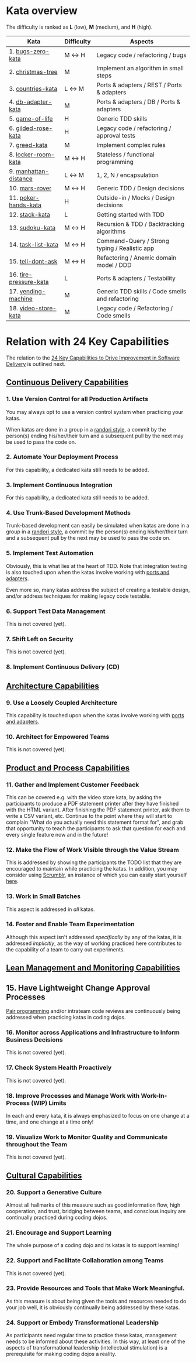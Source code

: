 # Kata overview

The difficulty is ranked as **L** (low), **M** (medium), and **H** (high).

| Kata                                           | Difficulty | Aspects                                             |
| ---------------------------------------------- | ---------- | --------------------------------------------------- |
|  1. [bugs-zero-kata](./bugs-zero-kata)         | M &harr; H | Legacy code / refactoring / bugs                    |
|  2. [christmas-tree](./christmas-tree)         | M          | Implement an algorithm in small steps               |
|  3. [countries-kata](./countries-kata)         | L &harr; M | Ports &amp; adapters / REST / Ports &amp; adapters  |
|  4. [db-adapter-kata](./db-adapter-kata)       | M          | Ports &amp; adapters / DB / Ports &amp; adapters    |
|  5. [game-of-life](./game-of-life)             | H          | Generic TDD skills                                  |
|  6. [gilded-rose-kata](./gilded-rose-kata)     | H          | Legacy code / refactoring / approval tests          |
|  7. [greed-kata](./greed-kata)                 | M          | Implement complex rules                             |
|  8. [locker-room-kata](./locker-room-kata)     | M &harr; H | Stateless / functional programming                  |
|  9. [manhattan-distance](./manhattan-distance) | L &harr; M | 1, 2, N / encapsulation                             |
| 10. [mars-rover](./mars-rover)                 | M &harr; H | Generic TDD / Design decisions                      |
| 11. [poker-hands-kata](./poker-hands-kata)     | H          | Outside-in / Mocks / Design decisions               |
| 12. [stack-kata](./stack-kata)                 | L          | Getting started with TDD                            |
| 13. [sudoku-kata](./sudoku-kata)               | M &harr; H | Recursion &amp; TDD / Backtracking algorithms       |
| 14. [task-list-kata](./task-list-kata)         | M &harr; H | Command-Query / Strong typing / Realistic app       |
| 15. [tell-dont-ask](./tell-dont-ask)           | M &harr; H | Refactoring / Anemic domain model / DDD             |
| 16. [tire-pressure-kata](./tire-pressure-kata) | L          | Ports &amp; adapters / Testability                  |
| 17. [vending-machine](./vending-machine)       | M          | Generic TDD skills / Code smells and refactoring    |
| 18. [video-store-kata](./video-store-kata)     | M          | Legacy code / Refactoring / Code smells             |

# Relation with 24 Key Capabilities

The relation to the 
[24 Key Capabilities to Drive Improvement in Software Delivery](https://itrevolution.com/articles/24-key-capabilities-to-drive-improvement-in-software-delivery/)
is outlined next.

## [Continuous Delivery Capabilities](https://itrevolution.com/articles/24-key-capabilities-to-drive-improvement-in-software-delivery/#nav-1)

### 1. Use Version Control for all Production Artifacts

You may always opt to use a version control system when practicing your katas. 

When katas are done in a group in a [randori style](https://codingdojo.org/practices/RandoriKata/), 
a commit by the person(s) ending his/her/their turn and a subsequent pull by the next may be used to
pass the code on.

### 2. Automate Your Deployment Process

For this capability, a dedicated kata still needs to be added.

### 3. Implement Continuous Integration

For this capability, a dedicated kata still needs to be added.

### 4. Use Trunk-Based Development Methods

Trunk-based development can easily be simulated when katas are done 
in a group in a [randori style](https://codingdojo.org/practices/RandoriKata/), 
a commit by the person(s) ending his/her/their turn and a subsequent pull 
by the next may be used to pass the code on.

### 5. Implement Test Automation

Obviously, this is what lies at the heart of TDD. 
Note that integration testing is also touched upon when the katas
involve working with 
[ports and adapters](https://alistair.cockburn.us/hexagonal-architecture/).

Even more so, many katas address the subject of creating a testable design,
and/or address techniques for making legacy code testable.

### 6. Support Test Data Management

This is not covered (yet).

### 7. Shift Left on Security

This is not covered (yet).

### 8. Implement Continuous Delivery (CD)

## [Architecture Capabilities](https://itrevolution.com/articles/24-key-capabilities-to-drive-improvement-in-software-delivery/#nav-2)

### 9. Use a Loosely Coupled Architecture

This capability is touched upon when the katas
involve working with 
[ports and adapters](https://alistair.cockburn.us/hexagonal-architecture/).

### 10. Architect for Empowered Teams

This is not covered (yet).

## [Product and Process Capabilities](https://itrevolution.com/articles/24-key-capabilities-to-drive-improvement-in-software-delivery/#nav-3)

### 11. Gather and Implement Customer Feedback

This can be covered e.g. with the video store kata, by asking the participants
to produce a PDF statement printer after they have finished with the HTML variant.
After finishing the PDF statement printer, ask them to write a CSV variant, etc.
Continue to the point where they will start to complain "What do you actually need
this statement format for", and grab that opportunity to teach the participants to
ask that question for each and every single feature now and in the future!

### 12. Make the Flow of Work Visible through the Value Stream

This is addressed by showing the participants the TODO list that they are encouraged
to maintain while practicing the katas. In addition, you may consider using 
[Scrumblr](https://github.com/aliasaria/scrumblr), an instance of which you can 
easily start yourself [here](https://replit.com/@zwh/Scrumblr).

### 13. Work in Small Batches

This aspect is addressed in _all_ katas.

### 14. Foster and Enable Team Experimentation 

Although this aspect isn't addressed _specifically_ by any of the katas, it is
addressed _implicitly_, as the way of working practiced here contributes to
the capability of a team to carry out experiments.

## [Lean Management and Monitoring Capabilities](https://itrevolution.com/articles/24-key-capabilities-to-drive-improvement-in-software-delivery/#nav-4)

## 15. Have Lightweight Change Approval Processes

[Pair programming](https://martinfowler.com/articles/on-pair-programming.html) and/or 
intrateam code reviews are continuously being addressed when practicing katas in coding dojos. 

### 16. Monitor across Applications and Infrastructure to Inform Business Decisions

This is not covered (yet).

### 17. Check System Health Proactively

This is not covered (yet).

### 18. Improve Processes and Manage Work with Work-In-Process (WIP) Limits

In each and every kata, it is always emphasized to focus on one change at a time,
and one change at a time only!

### 19. Visualize Work to Monitor Quality and Communicate throughout the Team

This is not covered (yet).

## [Cultural Capabilities](https://itrevolution.com/articles/24-key-capabilities-to-drive-improvement-in-software-delivery/#nav-5)

### 20. Support a Generative Culture

Almost all hallmarks of this measure such as good information flow, high cooperation, and trust, 
bridging between teams, and conscious inquiry are continually practiced during coding dojos.

### 21. Encourage and Support Learning

The whole purpose of a coding dojo and its katas is to support learning!

### 22. Support and Facilitate Collaboration among Teams

This is not covered (yet).

### 23. Provide Resources and Tools that Make Work Meaningful.

As this measure is about being given the tools and resources needed to do your job well,
it is obviously continually being addressed by these katas.

### 24. Support or Embody Transformational Leadership

As participants need regular time to practice these katas, management needs to be
informed about these activities. In this way, at least one of the aspects of transformational
leadership (intellectual stimulation) is a prerequisite for making coding dojos a reality. 
